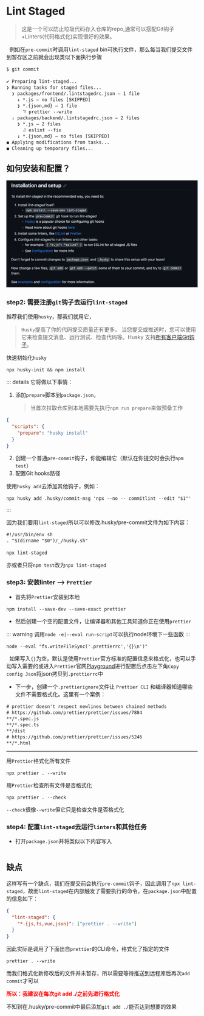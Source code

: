 # Lint Staged

> 这是一个可以防止垃圾代码存入仓库的repo,通常可以搭配Git钩子+Linters(代码格式化)实现很好的效果。

&nbsp;&nbsp;例如在`pre-commit`时调用`lint-staged` bin可执行文件，那么每当我们提交文件到暂存区之前就会出现类似下面执行步骤

```
$ git commit

✔ Preparing lint-staged...
❯ Running tasks for staged files...
  ❯ packages/frontend/.lintstagedrc.json — 1 file
    ↓ *.js — no files [SKIPPED]
    ❯ *.{json,md} — 1 file
      ⠹ prettier --write
  ↓ packages/backend/.lintstagedrc.json — 2 files
    ❯ *.js — 2 files
      ⠼ eslint --fix
    ↓ *.{json,md} — no files [SKIPPED]
◼ Applying modifications from tasks...
◼ Cleaning up temporary files...
```

## 如何安装和配置？

![Alt text](image.png)

### step2: 需要注册`git`钩子去运行`lint-staged`

推荐我们使用`husky`，那我们就用它，

> `Husky`提高了你的代码提交质量还有更多。
> 当您提交或推送时，您可以使用它来检查提交消息、运行测试、检查代码等。Husky 支持[所有客户端Git钩子](https://git-scm.com/docs/githooks)。

快速初始化`husky`

```shell
npx husky-init && npm install
```

::: details 它将做以下事情：

1. 添加`prepare`脚本到`package.json`，
   > 当首次拉取仓库到本地需要先执行`npm run prepare`来做预备工作

```json
{
  "scripts": {
    "prepare": "husky install"
  }
}
```

2. 创建一个普通`pre-commit`钩子，你能编辑它（默认在你提交时会执行`npm test`）
3. 配置Git hooks路径

使用`husky add`去添加其他钩子，例如：

```shell
npx husky add .husky/commit-msg 'npx --no -- commitlint --edit "$1"'
```

:::

因为我们要用`lint-staged`所以可以修改.husky/pre-commit文件为如下内容：

```shell{4}
#!/usr/bin/env sh
. "$(dirname "$0")/_/husky.sh"

npx lint-staged
```

亦或者只将`npm test`改为`npx lint-staged`

### step3: 安装linter --> `Prettier`

- 首先将`Prettier`安装到本地

```shell
npm install --save-dev --save-exact prettier
```

- 然后创建一个空的配置文件，让编译器和其他工具知道你正在使用`prettier`

::: warning
调用`node -e|--eval run-script`可以执行node环境下一些函数
:::

```shell
node --eval "fs.writeFileSync('.prettierrc','{}\n')"
```

&nbsp;&nbsp;如果写入`{}`为空，默认是使用`Prettier`官方标准的配置信息来格式化，也可以手动写入需要的或进入`Prettier`官网[Playground](https://prettier.io/playground/)进行配置后点击左下角`Copy config Json`将json拷贝到`.prettierrc`中

- 下一步，创建一个`.prettierignore`文件让 `Prettier CLI` 和编译器知道哪些文件不需要格式化。这里有一个案例：

```
# prettier doesn't respect newlines between chained methods
# https://github.com/prettier/prettier/issues/7884
**/*.spec.js
**/*.spec.ts
**/dist
# https://github.com/prettier/prettier/issues/5246
**/*.html
```

---

用`Prettier`格式化所有文件

```shell
npx prettier . --write
```

用`Prettier`检查所有文件是否格式化

```shell
npx prettier . --check
```

`--check`很像`--write`但它只是检查文件是否格式化

### step4: 配置`lint-staged`去运行`linters`和其他任务

- 打开`package.json`并将类似以下内容写入

```json

```

## 缺点

这样写有一个缺点，我们在提交前会执行`pre-commit`钩子，因此调用了`npx lint-staged`，故而`lint-staged`在内部触发了需要执行的命令，在`package.json`中配置的信息如下：

```json
{
  "lint-staged": {
    "*.{js,ts,vue,json}": ["prettier . --write"]
  }
}
```

因此实际是调用了下面出自`prettier`的CLI命令，格式化了指定的文件

```shell
prettier . --write
```

而我们格式化新修改后的文件并未暂存，所以需要等待推送到远程库后再次`add commit`才可以

<font color='red'><b>所以：我建议在每次git add ./之前先进行格式化</b></font>

不知到在.husky/pre-commit中最后添加`git add ./`能否达到想要的效果
